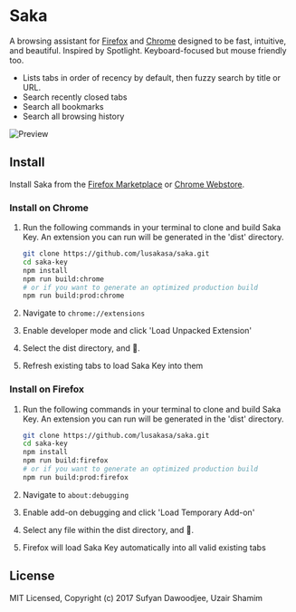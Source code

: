 # Saka

A browsing assistant for [Firefox](https://addons.mozilla.org/firefox/addon/saka/) and [Chrome](https://chrome.google.com/webstore/detail/saka/nbdfpcokndmapcollfpjdpjlabnibjdi) designed to be fast, intuitive, and beautiful. Inspired by Spotlight. Keyboard-focused but mouse friendly too.

* Lists tabs in order of recency by default, then fuzzy search by title or URL.
* Search recently closed tabs
* Search all bookmarks
* Search all browsing history

![Preview](./images/preview.png)

## Install

Install Saka from the [Firefox Marketplace](https://addons.mozilla.org/firefox/addon/saka/) or [Chrome Webstore](https://chrome.google.com/webstore/detail/saka/nbdfpcokndmapcollfpjdpjlabnibjdi).

### Install on Chrome

1.  Run the following commands in your terminal to clone and build Saka Key.
    An extension you can run will be generated in the 'dist' directory.


    ```sh
    git clone https://github.com/lusakasa/saka.git
    cd saka-key
    npm install
    npm run build:chrome
    # or if you want to generate an optimized production build
    npm run build:prod:chrome
    ```

2.  Navigate to `chrome://extensions`

3.  Enable developer mode and click 'Load Unpacked Extension'

4.  Select the dist directory, and 🚀.

5.  Refresh existing tabs to load Saka Key into them

### Install on Firefox

1.  Run the following commands in your terminal to clone and build Saka Key.
    An extension you can run will be generated in the 'dist' directory.

    ```sh
    git clone https://github.com/lusakasa/saka.git
    cd saka-key
    npm install
    npm run build:firefox
    # or if you want to generate an optimized production build
    npm run build:prod:firefox
    ```

2.  Navigate to `about:debugging`

3.  Enable add-on debugging and click 'Load Temporary Add-on'

4.  Select any file within the dist directory, and 🚀.

5.  Firefox will load Saka Key automatically into all valid existing tabs

## License

MIT Licensed, Copyright (c) 2017 Sufyan Dawoodjee, Uzair Shamim

